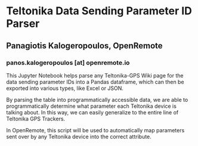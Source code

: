 # Teltonika Data Sending Parameter ID Parser

## Panagiotis Kalogeropoulos, OpenRemote
### panos.kalogeropoulos [at] openremote.io

This Jupyter Notebook helps parse any Teltonika-GPS Wiki page for the data sending parameter IDs into a Pandas dataframe, which can then be exported into various types, like Excel or JSON. 

By parsing the table into programmatically accessible data, we are able to programmatically determine what parameter each Teltonika device is talking about. In this way, we can easily generalize to the entire line of Teltonika GPS Trackers.

In OpenRemote, this script will be used to automatically map parameters sent over by any Teltonika device into the correct attribute.
